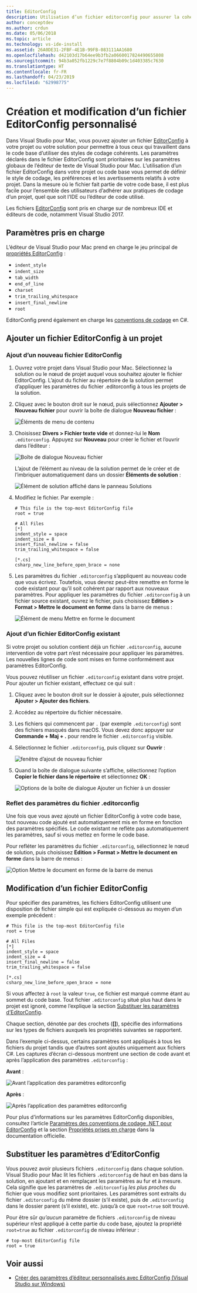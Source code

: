```yaml
---
title: EditorConfig
description: Utilisation d’un fichier editorconfig pour assurer la cohérence des styles de codage de projet dans Visual Studio pour Mac.
author: conceptdev
ms.author: crdun
ms.date: 05/06/2018
ms.topic: article
ms.technology: vs-ide-install
ms.assetid: 26A0DE31-2FBF-4E1B-99FB-083111AA1680
ms.openlocfilehash: d42103d17b64ee9b3fb2a0660017824490655808
ms.sourcegitcommit: 94b3a052fb1229c7e7f8804b09c1d403385c7630
ms.translationtype: HT
ms.contentlocale: fr-FR
ms.lasthandoff: 04/23/2019
ms.locfileid: "62998775"
---
```

# <a name="creating-and-editing-a-custom-editorconfig-file"></a>Création et modification d’un fichier EditorConfig personnalisé

Dans Visual Studio pour Mac, vous pouvez ajouter un fichier [EditorConfig](http://editorconfig.org/) à votre projet ou votre solution pour permettre à tous ceux qui travaillent dans le code base d’utiliser des styles de codage cohérents. Les paramètres déclarés dans le fichier EditorConfig sont prioritaires sur les paramètres globaux de l’éditeur de texte de Visual Studio pour Mac. L’utilisation d’un fichier EditorConfig dans votre projet ou code base vous permet de définir le style de codage, les préférences et les avertissements relatifs à votre projet. Dans la mesure où le fichier fait partie de votre code base, il est plus facile pour l’ensemble des utilisateurs d’adhérer aux pratiques de codage d’un projet, quel que soit l’IDE ou l’éditeur de code utilisé.

Les fichiers [EditorConfig](http://editorconfig.org/) sont pris en charge sur de nombreux IDE et éditeurs de code, notamment Visual Studio 2017.

## <a name="supported-settings"></a>Paramètres pris en charge

L’éditeur de Visual Studio pour Mac prend en charge le jeu principal de [propriétés EditorConfig](http://editorconfig.org/#supported-properties) :

- `indent_style`
- `indent_size`
- `tab_width`
- `end_of_line`
- `charset`
- `trim_trailing_whitespace`
- `insert_final_newline`
- `root`

EditorConfig prend également en charge les [conventions de codage](/visualstudio/ide/editorconfig-code-style-settings-reference) en C#.

## <a name="add-an-editorconfig-file-to-a-project"></a>Ajouter un fichier EditorConfig à un projet

### <a name="adding-a-new-editorconfig-file"></a>Ajout d’un nouveau fichier EditorConfig

1. Ouvrez votre projet dans Visual Studio pour Mac. Sélectionnez la solution ou le nœud de projet auquel vous souhaitez ajouter le fichier EditorConfig. L’ajout du fichier au répertoire de la solution permet d’appliquer les paramètres du fichier .editorconfig à tous les projets de la solution.

2. Cliquez avec le bouton droit sur le nœud, puis sélectionnez **Ajouter > Nouveau fichier** pour ouvrir la boîte de dialogue **Nouveau fichier** :

    ![Éléments de menu de contenu](media/editorconfig-image0.png)

3. Choisissez **Divers > Fichier texte vide** et donnez-lui le **Nom** `.editorconfig`. Appuyez sur **Nouveau** pour créer le fichier et l’ouvrir dans l’éditeur :

    ![Boîte de dialogue Nouveau fichier](media/editorconfig-image1.png)

    L’ajout de l’élément au niveau de la solution permet de le créer et de l’imbriquer automatiquement dans un dossier **Éléments de solution** :

    ![Élément de solution affiché dans le panneau Solutions](media/editorconfig-image1a.png)

4. Modifiez le fichier. Par exemple :

    ```EditorConfig
    # This file is the top-most EditorConfig file
    root = true

    # All Files
    [*]
    indent_style = space
    indent_size = 8
    insert_final_newline = false
    trim_trailing_whitespace = false

    [*.cs]
    csharp_new_line_before_open_brace = none
    ```

4. Les paramètres du fichier `.editorconfig` s’appliquent au nouveau code que vous écrivez. Toutefois, vous devrez peut-être remettre en forme le code existant pour qu’il soit cohérent par rapport aux nouveaux paramètres. Pour appliquer les paramètres du fichier `.editorconfig` à un fichier source existant, ouvrez le fichier, puis choisissez **Edition > Format > Mettre le document en forme** dans la barre de menus :

    ![Élément de menu Mettre en forme le document](media/editorconfig-image2.png)

### <a name="adding-an-existing-editorconfig-file"></a>Ajout d’un fichier EditorConfig existant

Si votre projet ou solution contient déjà un fichier `.editorconfig`, aucune intervention de votre part n’est nécessaire pour appliquer les paramètres. Les nouvelles lignes de code sont mises en forme conformément aux paramètres EditorConfig.

Vous pouvez réutiliser un fichier `.editorconfig` existant dans votre projet. Pour ajouter un fichier existant, effectuez ce qui suit :

1. Cliquez avec le bouton droit sur le dossier à ajouter, puis sélectionnez **Ajouter > Ajouter des fichiers**.

2. Accédez au répertoire du fichier nécessaire.

3. Les fichiers qui commencent par `.` (par exemple `.editorconfig`) sont des fichiers masqués dans macOS. Vous devez donc appuyer sur **Commande + Maj + .** pour rendre le fichier `.editorconfig` visible.

4. Sélectionnez le fichier `.editorconfig`, puis cliquez sur **Ouvrir** :

    ![fenêtre d’ajout de nouveau fichier](media/editorconfig-image3b.png)

5. Quand la boîte de dialogue suivante s’affiche, sélectionnez l’option **Copier le fichier dans le répertoire** et sélectionnez **OK** :

    ![Options de la boîte de dialogue Ajouter un fichier à un dossier](media/editorconfig-image3.png)

### <a name="reflecting-editorconfig-settings"></a>Reflet des paramètres du fichier .editorconfig

Une fois que vous avez ajouté un fichier EditorConfig à votre code base, tout nouveau code ajouté est automatiquement mis en forme en fonction des paramètres spécifiés. Le code existant ne reflète pas automatiquement les paramètres, sauf si vous mettez en forme le code base.

Pour refléter les paramètres du fichier `.editorconfig`, sélectionnez le nœud de solution, puis choisissez **Edition > Format > Mettre le document en forme** dans la barre de menus :

![Option Mettre le document en forme de la barre de menus](media/editorconfig-image3a.png)

## <a name="editing-an-editorconfig-file"></a>Modification d’un fichier EditorConfig

Pour spécifier des paramètres, les fichiers EditorConfig utilisent une disposition de fichier simple qui est expliquée ci-dessous au moyen d’un exemple précédent :

```EditorConfig
# This file is the top-most EditorConfig file
root = true

# All Files
[*]
indent_style = space
indent_size = 4
insert_final_newline = false
trim_trailing_whitespace = false

[*.cs]
csharp_new_line_before_open_brace = none
```

Si vous affectez à `root` la valeur `true`, ce fichier est marqué comme étant au sommet du code base. Tout fichier `.editorconfig` situé plus haut dans le projet est ignoré, comme l’explique la section [Substituer les paramètres d’EditorConfig](#override-editorconfig-settings).

Chaque section, dénotée par des crochets (**[]**), spécifie des informations sur les types de fichiers auxquels les propriétés suivantes se rapportent.

Dans l’exemple ci-dessus, certains paramètres sont appliqués à tous les fichiers du projet tandis que d’autres sont ajoutés uniquement aux fichiers C#. Les captures d’écran ci-dessous montrent une section de code avant et après l’application des paramètres `.editorconfig` :

**Avant** :

![Avant l’application des paramètres editorconfig](media/editorconfig-image4.png)

**Après** :

![Après l’application des paramètres editorconfig](media/editorconfig-image5.png)

Pour plus d’informations sur les paramètres EditorConfig disponibles, consultez l’article [Paramètres des conventions de codage .NET pour EditorConfig](/visualstudio/ide/editorconfig-code-style-settings-reference) et la section [Propriétés prises en charge](http://editorconfig.org/#supported-properties) dans la documentation officielle.

## <a name="override-editorconfig-settings"></a>Substituer les paramètres d’EditorConfig

Vous pouvez avoir plusieurs fichiers `.editorconfig` dans chaque solution. Visual Studio pour Mac lit les fichiers `.editorconfig` de haut en bas dans la solution, en ajoutant et en remplaçant les paramètres au fur et à mesure. Cela signifie que les paramètres de `.editorconfig` _les plus proches_ du fichier que vous modifiez sont prioritaires. Les paramètres sont extraits du fichier `.editorconfig` du même dossier (s’il existe), puis de `.editorconfig` dans le dossier parent (s’il existe), etc. jusqu’à ce que `root=true` soit trouvé.

Pour être sûr _qu’aucun_ paramètre de fichiers `.editorconfig` de niveau supérieur n’est appliqué à cette partie du code base, ajoutez la propriété `root=true` au fichier `.editorconfig` de niveau inférieur :

```EditorConfig
# top-most EditorConfig file
root = true
```

## <a name="see-also"></a>Voir aussi

- [Créer des paramètres d’éditeur personnalisés avec EditorConfig (Visual Studio sur Windows)](/visualstudio/ide/create-portable-custom-editor-options)